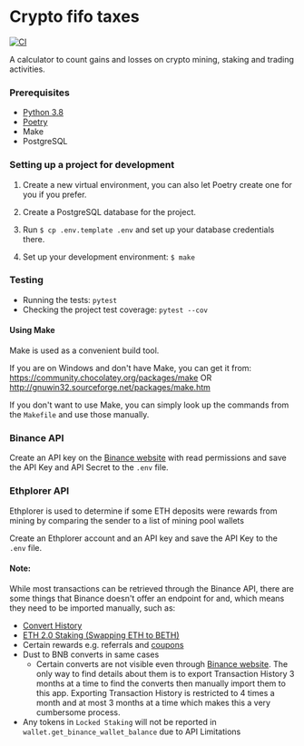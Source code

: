 # Crypto fifo taxes

[![CI](https://github.com/ranta/crypto-fifo-taxes/actions/workflows/ci.yml/badge.svg)](https://github.com/ranta/crypto-fifo-taxes/actions)

A calculator to count gains and losses on crypto mining, staking and trading activities.


### Prerequisites

* [Python 3.8](https://www.python.org/)
* [Poetry](https://github.com/python-poetry/poetry#installation)
* Make
* PostgreSQL


### Setting up a project for development

1. Create a new virtual environment, you can also let Poetry create one for you if you prefer.

2. Create a PostgreSQL database for the project.

3. Run `$ cp .env.template .env` and set up your database credentials there.

4. Set up your development environment: `$ make`

### Testing

* Running the tests: `pytest`
* Checking the project test coverage: `pytest --cov`

#### Using Make

Make is used as a convenient build tool.

If you are on Windows and don't have Make, you can get it from:
\
https://community.chocolatey.org/packages/make OR http://gnuwin32.sourceforge.net/packages/make.htm

If you don't want to use Make, you can simply look up the commands from the `Makefile` and use those manually.

### Binance API

Create an API key on the [Binance website](https://binance.com) with read permissions and save the API Key
and API Secret to the `.env` file.

### Ethplorer API

Ethplorer is used to determine if some ETH deposits were rewards from mining by comparing the sender to a list of mining
pool wallets

Create an Ethplorer account and an API key and save the API Key to the `.env` file.

#### Note:

While most transactions can be retrieved through the Binance API, there are some things that Binance doesn't offer
an endpoint for and, which means they need to be imported manually, such as:

- [Convert History](https://www.binance.com/en/my/orders/convert/history)
- [ETH 2.0 Staking (Swapping ETH to BETH)](https://www.binance.com/en/my/saving/history/tokenStaking?tab=2)
- Certain rewards e.g. referrals and [coupons](https://www.binance.com/en/my/coupon)
- Dust to BNB converts in same cases
  - Certain converts are not visible even through [Binance website](https://www.binance.com/en/my/wallet/history/bnbconvert).
    The only way to find details about them is to export Transaction History 3 months at a time to find the converts
    then manually import them to this app. Exporting Transaction History is restricted to 4 times a month and at most
    3 months at a time which makes this a very cumbersome process.
- Any tokens in `Locked Staking` will not be reported in `wallet.get_binance_wallet_balance` due to API Limitations
